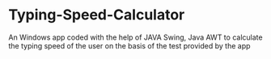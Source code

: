 # Typing-Speed-Calculator
An Windows app coded with the help of JAVA Swing, Java AWT to calculate the typing speed of the user on the basis of the test provided by the app
